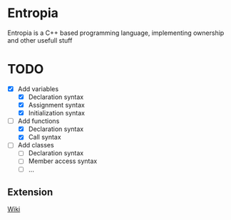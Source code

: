 # Entropia
Entropia is a C++ based programming language, implementing ownership and other usefull stuff

# TODO

- [x] Add variables
  - [x] Declaration syntax
  - [x] Assignment syntax
  - [x] Initialization syntax
- [ ] Add functions
  - [x] Declaration syntax
  - [x] Call syntax
- [ ] Add classes
  - [ ] Declaration syntax
  - [ ] Member access syntax
  - [ ] ...

## Extension

[Wiki][wiki_lnk]



[wiki_lnk]: https://code.visualstudio.com/api/get-started/your-first-extension